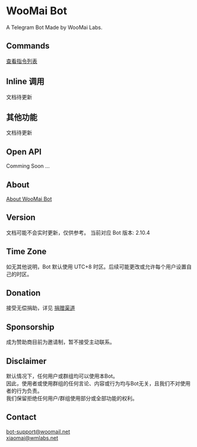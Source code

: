 # WooMai Bot

A Telegram Bot Made by WooMai Labs.

## Commands

[查看指令列表](Manual/Commands/index.md)

## Inline 调用

文档待更新

## 其他功能

文档待更新

## Open API

Comming Soon ...

## About

[About WooMai Bot](About.md)

## Version

文档可能不会实时更新，仅供参考。
当前对应 Bot 版本: 2.10.4

## Time Zone

如无其他说明，Bot 默认使用 UTC+8 时区。后续可能更改或允许每个用户设置自己的时区。

## Donation

接受无偿捐助，详见 [捐赠渠道](Donate.md)

## Sponsorship

成为赞助商目前为邀请制，暂不接受主动联系。

## Disclaimer

默认情况下，任何用户或群组均可以使用本Bot。<br>
因此，使用者或使用群组的任何言论、内容或行为均与Bot无关，且我们不对使用者的行为负责。<br>
我们保留拒绝任何用户/群组使用部分或全部功能的权利。<br>

## Contact

bot-support@woomail.net<br>
xiaomai@wmlabs.net

